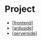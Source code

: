 # Project


- [[frontend]]
- [[arduside]]
- [[serverside]]

[//begin]: # "Autogenerated link references for markdown compatibility"
[frontend]: frontend "Frontend thoughts"
[arduside]: arduside "arduside"
[serverside]: serverside "serverside"
[//end]: # "Autogenerated link references"